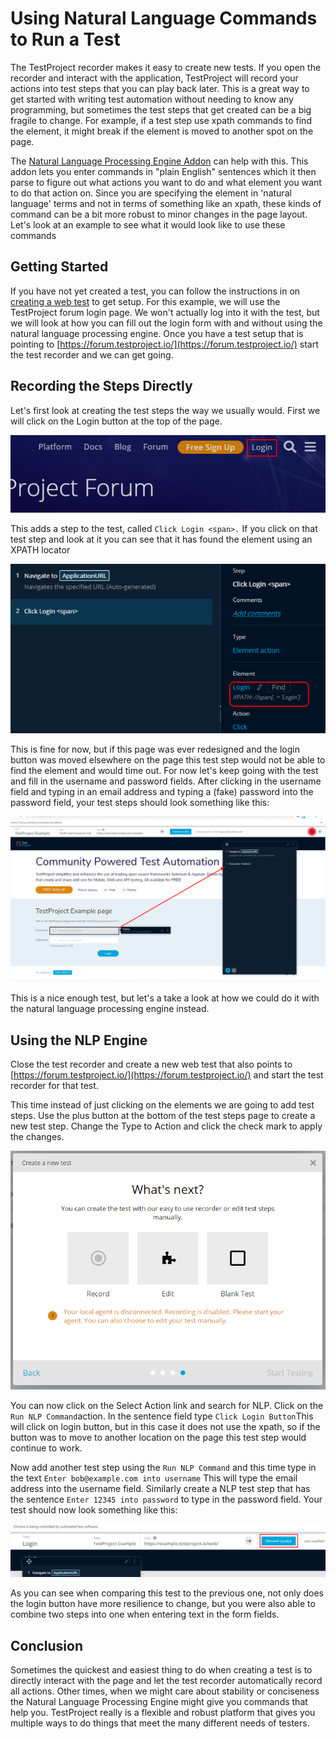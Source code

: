 # Using Natural Language Commands to Run a Test

The TestProject recorder makes it easy to create new tests. If you open the recorder and interact with the application, TestProject will record your actions into test steps that you can play back later. This is a great way to get started with writing test automation without needing to know any programming, but sometimes the test steps that get created can be a big fragile to change. For example, if a test step use xpath commands to find the element, it might break if the element is moved to another spot on the page. 

The [Natural Language Processing Engine Addon](../testproject-addons/available-addons/natural-language-processing-engine-addon.md) can help with this. This addon lets you enter commands in "plain English" sentences which it then parse to figure out what actions you want to do and what element you want to do that action on. Since you are specifying the element in 'natural language' terms and not in terms of something like an xpath, these kinds of command can be a bit more robust to minor changes in the page layout. Let's look at an example to see what it would look like to use these commands

## Getting Started

If you have not yet created a test, you can follow the instructions in on [creating a web test](../using-the-smart-test-recorder/web-testing/creating-a-web-test-using-the-testproject-recorder.md) to get setup. For this example, we will use the TestProject forum login page. We won't actually log into it with the test, but we will look at how you can fill out the login form with and without using the natural language processing engine. Once you have a test setup that is pointing to [https://forum.testproject.io/](https://forum.testproject.io/) start the test recorder and we can get going.

## Recording the Steps Directly

Let's first look at creating the test steps the way we usually would.  First we will click on the Login button at the top of the page.

![Login Button](../.gitbook/assets/image%20%28206%29.png)

This adds a step to the test, called `Click Login <span>.` If you click on that test step and look at it you can see that it has found the element using an XPATH locator

![Found using XPATH](../.gitbook/assets/image%20%28180%29.png)

This is fine for now, but if this page was ever redesigned and the login button was moved elsewhere on the page this test step would not be able to find the element and would time out. For now let's keep going with the test and fill in the username and password fields. After clicking in the username field and typing in an email address and typing a \(fake\) password into the password field, your test steps should look something like this:

![Test Steps](../.gitbook/assets/image%20%2867%29.png)

This is a nice enough test, but let's a take a look at how we could do it with the natural language processing engine instead.

## Using the NLP Engine

Close the test recorder and create a new web test that also points to [https://forum.testproject.io/](https://forum.testproject.io/) and start the test recorder for that test.

This time instead of just clicking on the elements we are going to add test steps. Use the plus button at the bottom of the test steps page to create a new test step. Change the Type to Action and click the check mark to apply the changes.

![Add an Action Test Step](../.gitbook/assets/image%20%2875%29.png)

You can now click on the Select Action link and search for NLP. Click on the `Run NLP Command`action. In the sentence field type `Click Login Button`This will click on login button, but in this case it does not use the xpath, so if the button was to move to another location on the page this test step would continue to work.

Now add another test step using the `Run NLP Command` and this time type in the text `Enter bob@example.com into username` This will type the email address into the username field. Similarly create a NLP test step that  has the sentence  `Enter 12345 into password` to type in the password field.  Your test should now look something like this:

![Test With NLP Commands](../.gitbook/assets/image%20%2812%29.png)

As you can see when comparing this test to the previous one, not only does the login button have more resilience to change, but you were also able to combine two steps into one when entering text in the form fields. 

## Conclusion

Sometimes the quickest and easiest thing to do when creating a test is to directly interact with the page and let the test recorder automatically record all actions. Other times, when we might care about stability or conciseness the Natural Language Processing Engine might give you commands that help you. TestProject really is a flexible and robust platform that gives you multiple ways to do things that meet the many different needs of testers. 

